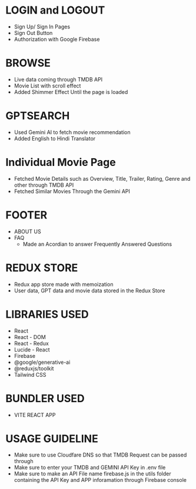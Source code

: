 # LOGIN and LOGOUT
- Sign Up/ Sign In Pages
- Sign Out Button
- Authorization with Google Firebase

# BROWSE
- Live data coming through TMDB API
- Movie List with scroll effect
- Added Shimmer Effect Until the page is loaded 

# GPTSEARCH
- Used Gemini AI to fetch movie recommendation
- Added English to Hindi Translator

# Individual Movie Page
- Fetched Movie Details such as Overview, Title, Trailer, Rating, Genre and other through TMDB API
- Fetched Similar Movies Through the Gemini API

# FOOTER

- ABOUT US
- FAQ
    - Made an Acordian to answer Frequently Answered Questions

# REDUX STORE
- Redux app store made with memoization
- User data, GPT data and movie data stored in the Redux Store

# LIBRARIES USED
- React
- React - DOM
- React - Redux
- Lucide - React
- Firebase
- @google/generative-ai
- @reduxjs/toolkit
- Tailwind CSS

# BUNDLER USED
- VITE REACT APP

# USAGE GUIDELINE
- Make sure to use Cloudfare DNS so that TMDB Request can be passed through
- Make sure to enter your TMDB and GEMINI API Key in .env file
- Make sure to make an API File name firebase.js in the utils folder containing the API Key and APP inforamation through Firebase console
